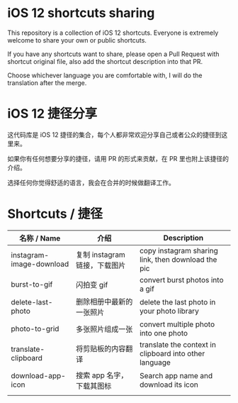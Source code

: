 # iOS 12 shortcuts sharing
This repository is a collection of iOS 12 shortcuts. Everyone is extremely welcome to share your own or public shortcuts.

If you have any shortcuts want to share, please open a Pull Request with shortcut original file, also add the shortcut description into that PR. 

Choose whichever language you are comfortable with, I will do the translation after the merge.

# iOS 12 捷径分享
这代码库是 iOS 12 捷径的集合，每个人都非常欢迎分享自己或者公众的捷径到这里来。

如果你有任何想要分享的捷径，请用 PR 的形式来贡献，在 PR 里也附上该捷径的介绍。

选择任何你觉得舒适的语言，我会在合并的时候做翻译工作。

# Shortcuts / 捷径
| 名称 / Name| 介绍 | Description |
|----------|------|------|
| instagram-image-download         | 复制 instagram 链接，下载图片     |  copy instagram sharing link, then download the pic    |
|  burst-to-gif        | 闪拍变 gif     | convert burst photos into a gif     |
| delete-last-photo         | 删除相册中最新的一张照片     | delete the last photo in your photo library     |
| photo-to-grid         | 多张照片组成一张     | convert multiple photo into one photo     |
| translate-clipboard         |  将剪贴板的内容翻译    |  translate the context in clipboard into other language    |
| download-app-icon         | 搜索 app 名字，下载其图标    |  Search app name and download its icon     |
|          |      |      |
